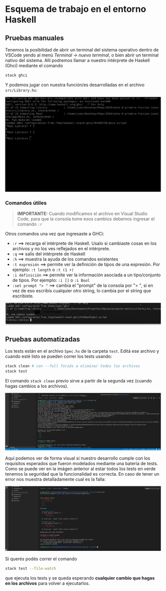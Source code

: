 # Esquema de trabajo en el entorno Haskell

## Pruebas manuales

Tenemos la posibilidad de abrir un terminal del sistema operativo dentro de VSCode yendo al menú _Terminal -> nuevo terminal_, o bien abrir un terminal nativo del sistema. Allí podremos llamar a nuestro intérprete de Haskell (Ghci) mediante el comando

```bash
stack ghci
```

Y podemos jugar con nuestra función/es desarrolladas en el archivo `src/Library.hs`:

![](../../images/haskell/pruebas-manuales.png)

### Comandos útiles

> **IMPORTANTE:** Cuando modificamos el archivo en Visual Studio Code, para que la consola tome esos cambios debemos ingresar el comando `:r`

Otros comandos una vez que ingresaste a GHCi:

- `:r` ==> recarga el intérprete de Haskell. Usalo si cambiaste cosas en los archivos y no los ves reflejados en el intérprete.
- `:q` ==> salís del intérprete de Haskell
- `:h` ==> muestra la ayuda de los comandos existentes
- `:t expresión` ==> permite ver la definición de tipos de una expresión. Por ejemplo: `:t length` o `:t (1 +)`
- `:i definición` ==> permite ver la información asociada a un tipo/conjunto de tipos. Por ejemplo: `:i []` o `:i Bool`
- `:set prompt "> "` ==> cambia el "prompt" de la consola por "> ", si en vez de eso escribís cualquier otro string, lo cambia por el string que escribiste.

![](../../images/haskell/setPrompt.gif)

## Pruebas automatizadas

Los tests están en el archivo `Spec.hs` de la carpeta `test`. Editá ese archivo y cuando esté listo se pueden correr los tests usando:

```bash
stack clean # con --full forzás a eliminar todos los archivos
stack test
```

El comando `stack clean` previo sirve a partir de la segunda vez (cuando hagas cambios a los archivos).

![](../../images/haskell/tests.png)

Aquí podemos ver de forma visual si nuestro desarrollo cumple con los requisitos esperados que fueron modelados mediante una batería de tests. Como se puede ver en la imágen anterior al estar todos los tests en verde tenemos la seguridad que la funcionalidad es correcta. En caso de tener un error nos muestra detalladamente cual es la falla:

![](../../images/haskell/fail.png)

Si querés podés correr el comando

```bash
stack test --file-watch
```

que ejecuta los tests y se queda esperando **cualquier cambio que hagas en los archivos** para volver a ejecutarlos.

